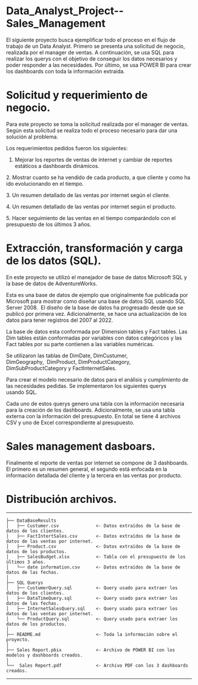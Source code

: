 # Data_Analyst_Project--Sales_Management

El siguiente proyecto busca ejemplificar todo el proceso en el flujo de trabajo de un Data Analyst. Primero se presenta una solicitud de negocio, realizada por el manager de ventas. A continuación, se usa SQL para realizar los querys con el objetivo de conseguir los datos necesarios y poder responder a las necesidades. Por último, se usa POWER BI para crear los dashboards con toda la información extraída.

# Solicitud y requerimiento de negocio.


Para este proyecto se toma la solicitud realizada por el manager de ventas. Según esta solicitud se realiza todo el proceso necesario para dar una solución al problema.

Los requerimientos pedidos fueron los siguientes:

1. Mejorar los reportes de ventas de internet y cambiar de reportes estáticos a dashboards dinámicos.

2. Mostrar cuanto se ha vendido de cada producto, a que cliente y como ha ido evolucionando en el tiempo.

3. Un resumen detallado de las ventas por internet según el cliente. 

4. Un resumen detallado de las ventas por internet según el producto.

5. Hacer seguimiento de las ventas en el tiempo comparándolo con el presupuesto de los últimos 3 años.


#  Extracción, transformación y carga de los datos (SQL).


En este proyecto se utilizó el manejador de base de datos Microsoft SQL y la base de datos de AdventureWorks. 

Esta es una base de datos de ejemplo que originalmente fue publicada por Microsoft para mostrar como diseñar una base de datos SQL usando SQL Server 2008.  El diseño de la base de datos ha progresado desde que se publicó por primera vez. Adicionalmente, se hace una actualización de los datos para tener registros del 2007 al 2022. 

La base de datos esta conformada por Dimension tables y Fact tables. Las Dim tables están conformadas por variables con datos categóricos y las Fact tables por su parte contienen a las variables numéricas.

Se utilizaron las tablas de DimDate, DimCustumer, DimGeography,  DimProduct, DimProductCategory, DimSubProductCategory y FactInternetSales.

Para crear el modelo necesario de datos para el análisis y cumplimiento de las necesidades pedidas. Se implementaron los siguientes querys usando SQL.

Cada uno de estos querys genero una tabla con la información necesaria para la creación de los dashboards. Adicionalmente, se usa una tabla externa con la información del presupuesto. En total se tiene 4 archivos CSV y uno de Excel correspondiente al presupuesto. 

#  Sales management dasboars.


Finalmente el reporte de ventas por internet se compone de 3 dashboards. El primero es un resumen general, el segundo está enfocada en la información detallada del cliente y la tercera en las ventas por producto.

# Distribución archivos. 
--------

    ├── DataBaseResults
    │   ├── Custumer.csv              <- Datos extraídos de la base de datos de los clientes.
    │   ├── FactIntertSales.csv       <- Datos extraídos de la base de datos de las ventas por internet.
    │   ├── Product.csv               <- Datos extraídos de la base de datos de los productos.
    │   ├── SalesBudget.xlsx          <- Tabla con el presupuesto de los últimos 3 años.
    │   └── date information.csv      <- Datos extraídos de la base de datos de las fechas.
    │
    ├── SQL Querys
    │   ├── CustumerQuery.sql         <- Query usado para extraer los datos de los clientes.
    │   ├── DataTimeQuery.sql         <- Query usado para extraer los datos de las fechas.
    │   ├── InternetSalesQuery.sql    <- Query usado para extraer los datos de las ventas por internet.
    │   └── ProductQuery.sql          <- Query usado para extraer los datos de los productos.
    │
    ├── README.md                     <- Toda la información sobre el proyecto.
    │
    ├── Sales Report.pbix             <- Archivo de POWER BI con los modelos y dashboards creados. 
    │
    └──  Sales Report.pdf             <- Archivo PDF con los 3 dashboards creados.

  --------
